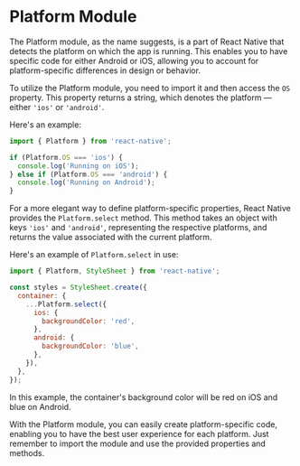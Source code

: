 # Platform Module

The Platform module, as the name suggests, is a part of React Native that detects the platform on which the app is running. This enables you to have specific code for either Android or iOS, allowing you to account for platform-specific differences in design or behavior.

To utilize the Platform module, you need to import it and then access the `OS` property. This property returns a string, which denotes the platform — either `'ios'` or `'android'`.

Here's an example:

```javascript
import { Platform } from 'react-native';

if (Platform.OS === 'ios') {
  console.log('Running on iOS');
} else if (Platform.OS === 'android') {
  console.log('Running on Android');
}
```

For a more elegant way to define platform-specific properties, React Native provides the `Platform.select` method. This method takes an object with keys `'ios'` and `'android'`, representing the respective platforms, and returns the value associated with the current platform.

Here's an example of `Platform.select` in use:

```javascript
import { Platform, StyleSheet } from 'react-native';

const styles = StyleSheet.create({
  container: {
    ...Platform.select({
      ios: {
        backgroundColor: 'red',
      },
      android: {
        backgroundColor: 'blue',
      },
    }),
  },
});
```

In this example, the container's background color will be red on iOS and blue on Android.

With the Platform module, you can easily create platform-specific code, enabling you to have the best user experience for each platform. Just remember to import the module and use the provided properties and methods.